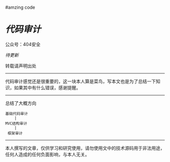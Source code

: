 #amzing code
# _代码审计_ 

公众号：404安全

*待更新*

转载请声明出处

----------

代码审计感觉还是很重要的，这一块本人算是菜鸟，写本文也是为了总结一下知识，如果其中有什么错误，感谢提醒。

----------

总结了大概方向

```
基础代码审计
    |
MVC结构审计
    |
 框架审计

```


----------

本人撰写的文章，仅供学习和研究使用，请勿使用文中的技术源码用于非法用途，任何人造成的任何负面影响，与本人无关。
